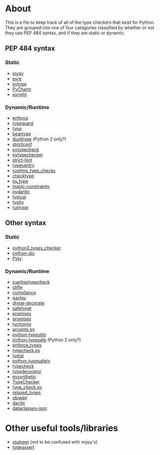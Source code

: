 About
=====
This is a file to keep track of all of the type checkers that exist for Python. They are grouped into one of four catagories classified by whether or not they use PEP 484 syntax, and if they are static or dynamic.

## PEP 484 syntax

### Static

- [mypy](https://github.com/python/mypy)
- [pyre](https://pyre-check.org/)
- [pytype](https://github.com/google/pytype)
- [PyCharm](https://www.jetbrains.com/pycharm/)
- [pyright](https://github.com/Microsoft/pyright)

### Dynamic/Runtime

- [enforce](https://github.com/RussBaz/enforce)
- [typeguard](https://github.com/agronholm/typeguard)
- [typo](https://github.com/aldanor/typo)
- [beartype](https://github.com/beartype/beartype)
- [ducktype](https://github.com/OaklandPeters/ducktype) (Python 2 only?)
- [strictconf](https://github.com/vmagamedov/strictconf)
- [pytypecheck](https://github.com/Ran4/pytypecheck)
- [pytypechecker](https://github.com/marcharper/pytypechecker)
- [strict-hint](https://github.com/potfur/strict-hint)
- [typesentry](https://github.com/st-pasha/typesentry)
- [runtime_type_checks](https://github.com/petrbel/runtime_type_checks)
- [checktype](https://github.com/emludei/checktype)
- [py_type](https://github.com/aberkley/py_type)
- [magic-constraints](https://github.com/huntzhan/magic-constraints)
- [pydantic](https://github.com/samuelcolvin/pydantic)
- [typical](https://typical.seandstewart.io)
- [typity](https://github.com/isidentical/typity)
- [runtype](https://github.com/erezsh/runtype)

## Other syntax

### Static

- [python3_types_checker](https://github.com/victor-yacovlev/python3_types_checker)
- [python-stc](https://github.com/edreamleo/python-stc)
- [Pyty](https://github.com/jruberg/Pyty)

### Dynamic/Runtime

- [icanhaztypecheck](https://github.com/pythononwheels/icanhastypecheck)
- [stifle](https://github.com/joshpurvis/stifle)
- [compliance](https://github.com/vrakesh/Complaince)
- [pavlov](https://github.com/keeler/pavlov)
- [dtype-decorate](https://github.com/mmaelicke/dtype-decorate)
- [safetynet](https://github.com/denniskempin/safetynet)
- [promises](https://github.com/zeeman/promises)
- [promises](https://github.com/eugene-eeo/promises)
- [tychonov](https://github.com/squidsrc/tychonov)
- [accepts.py](https://github.com/brunobell/accepts.py)
- [python-typeutils](https://github.com/siddhuwarrier/python-typeutils)
- [python-typesafe](https://github.com/mirainc/python-typesafe) (Python 2 only?)
- [enforce_types](https://github.com/skftn/enforce_types)
- [typecheck.py](https://github.com/Bad-ptr/typecheck.py)
- [typist](https://github.com/dstanek/typist)
- [python-typesafety](https://github.com/JustusAdam/python-typesafety)
- [typecheck](https://github.com/targeted/typecheck)
- [typedecorator](https://github.com/dobarkod/typedecorator)
- [pysynthetic](https://github.com/wishtack/pysynthetic)
- [TypeChecker](https://github.com/mlsteele/TypeChecker)
- [type_check.py](https://github.com/jhpratt/type_check.py)
- [relaxed_types](https://github.com/Yipit/relaxed_types)
- [obiwan](https://github.com/williame/obiwan)
- [dacite](https://github.com/konradhalas/dacite)
- [dataclasses-json](https://github.com/lidatong/dataclasses-json)

# Other useful tools/libraries

- [stubgen](https://github.com/dhood/stubgen) (not to be confused with mypy's)
- [typeassert](https://github.com/renaud/typeassert)
